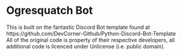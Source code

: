 <h1>Ogresquatch Bot</h1>
This is built on the fantastic Discord Bot template found at https://github.com/DevCorner-Github/Python-Discord-Bot-Template</br>
All of the original code is property of their respective developers, all additional code is licenced under Unlicense (i.e. public domain).
